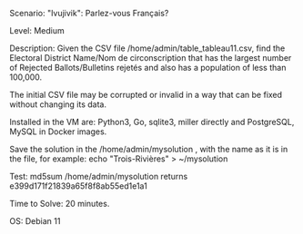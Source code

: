 

Scenario: "Ivujivik": Parlez-vous Français?

Level: Medium

Description: Given the CSV file /home/admin/table_tableau11.csv, find the Electoral District Name/Nom de circonscription that has the largest number of Rejected Ballots/Bulletins rejetés and also has a population of less than 100,000.

The initial CSV file may be corrupted or invalid in a way that can be fixed without changing its data.

Installed in the VM are: Python3, Go, sqlite3, miller directly and PostgreSQL, MySQL in Docker images.

Save the solution in the /home/admin/mysolution , with the name as it is in the file, for example: echo "Trois-Rivières" > ~/mysolution

Test: md5sum /home/admin/mysolution returns e399d171f21839a65f8f8ab55ed1e1a1

Time to Solve: 20 minutes.

OS: Debian 11


